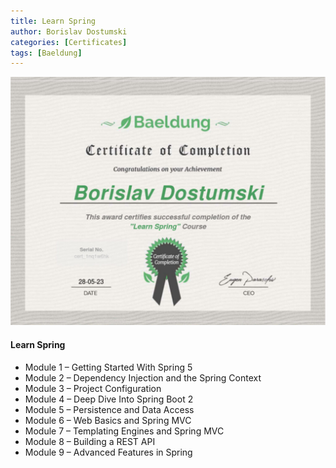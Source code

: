 ```yaml
---
title: Learn Spring
author: Borislav Dostumski
categories: [Certificates]
tags: [Baeldung]
---
```


![Microservices and Distributed Systems](../../assets/img/certificates/learn-spring-the-certification-class-1-1024x807.jpg)

#### Learn Spring
- Module 1 – Getting Started With Spring 5
- Module 2 – Dependency Injection and the Spring Context
- Module 3 – Project Configuration
- Module 4 – Deep Dive Into Spring Boot 2
- Module 5 – Persistence and Data Access
- Module 6 – Web Basics and Spring MVC
- Module 7 – Templating Engines and Spring MVC
- Module 8 – Building a REST API
- Module 9 – Advanced Features in Spring